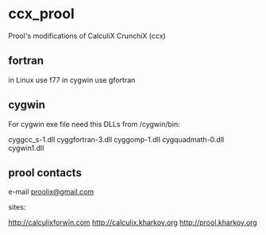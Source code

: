 # ccx_prool
Prool's modifications of CalculiX CrunchiX (ccx)

fortran
-------

in Linux use f77
in cygwin use gfortran

cygwin
------

For cygwin exe file need this DLLs from /cygwin/bin:

cyggcc_s-1.dll
cyggfortran-3.dll
cyggomp-1.dll
cygquadmath-0.dll
cygwin1.dll

prool contacts
--------------

e-mail proolix@gmail.com

sites:

http://calculixforwin.com
http://calculix.kharkov.org
http://prool.kharkov.org
